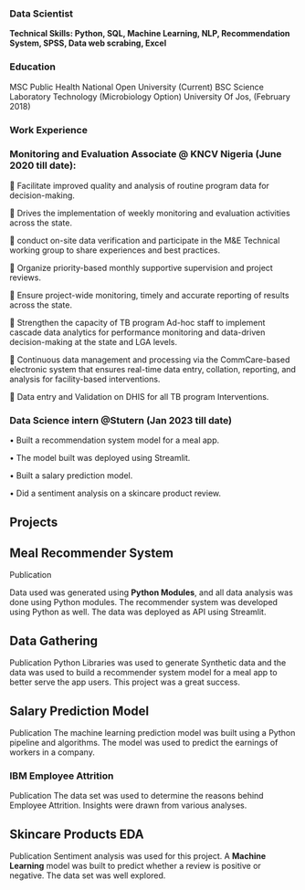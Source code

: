 ### Data Scientist
**Technical Skills: Python, SQL, Machine Learning, NLP, Recommendation System, SPSS, Data web scrabing, Excel**

### Education
MSC Public Health            National Open University (Current)
BSC Science Laboratory Technology (Microbiology Option)  University Of Jos, (February 2018)

### Work Experience
### Monitoring and Evaluation Associate @ KNCV Nigeria (June 2020 till date):
	Facilitate improved quality and analysis of routine program data for decision-making.

	Drives the implementation of weekly monitoring and evaluation activities across the state.

	conduct on-site data verification and participate in the M&E Technical working group to share experiences and best practices.

	Organize priority-based monthly supportive supervision and project reviews.

	Ensure project-wide monitoring, timely and accurate reporting of results across the state.

	Strengthen the capacity of TB program Ad-hoc staff to implement cascade data analytics for performance monitoring and data-driven decision-making at the state and LGA levels.

	Continuous data management and processing via the CommCare-based electronic system that ensures real-time data entry, collation, reporting, and analysis for facility-based interventions.

	Data entry and Validation on DHIS for all TB program Interventions.

### **Data Science intern @Stutern (Jan 2023 till date)**
•	Built a recommendation system model for a meal app.

•	The model built was deployed using Streamlit.

•	Built a salary prediction model.

•	Did a sentiment analysis on a skincare product review.

## Projects
## **Meal Recommender System**
Publication

Data used was generated using **Python Modules**, and all data analysis was done using Python modules. The recommender system was developed using Python as well. The data was deployed as API using Streamlit.

## **Data Gathering**
Publication
Python Libraries was used to generate Synthetic data and the data was used to build a recommender system model for a meal app to better serve the app users. This project was a great success.


## **Salary Prediction Model**
Publication
The machine learning prediction model was built using a Python pipeline and algorithms. The model was used to predict the earnings of workers in a company.

### IBM Employee Attrition
Publication
The data set was used to determine the reasons behind Employee Attrition. Insights were drawn from various analyses.

## **Skincare Products EDA**
Publication
Sentiment analysis was used for this project. A **Machine Learning** model was built to predict whether a review is positive or negative. The data set was well explored.



